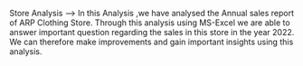 Store Analysis --> In this Analysis ,we have analysed the Annual sales report of ARP Clothing Store. Through this analysis using MS-Excel we are able to answer important question regarding the sales in this store in the year 2022. We can therefore make improvements and gain important insights using this analysis.

